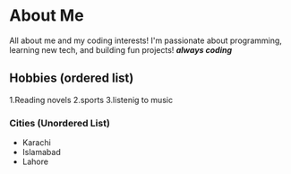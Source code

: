 # About Me  
All about me and my coding interests! I'm passionate about programming, learning new tech, and building fun projects! 
**_always coding_**

## Hobbies (ordered list)
1.Reading novels
2.sports 
3.listenig to music

### Cities  (Unordered List)
- Karachi
- Islamabad
- Lahore

